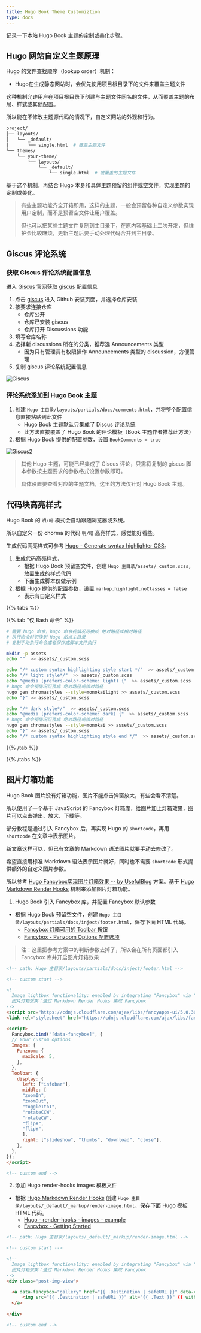 ```yaml
---
title: Hugo Book Theme Customiztion
type: docs
---
```


记录一下本站 Hugo Book 主题的定制或美化步骤。

## Hugo 网站自定义主题原理

Hugo 的文件查找顺序（lookup order）机制：
- Hugo在生成静态网站时，会优先使用项目根目录下的文件来覆盖主题文件

这种机制允许用户在项目根目录下创建与主题文件同名的文件，从而覆盖主题的布局、样式或其他配置。

所以能在不修改主题源代码的情况下，自定义网站的外观和行为。

```bash
project/
├── layouts/
│   └── _default/
│       └── single.html  # 覆盖主题文件
└── themes/
    └── your-theme/
        └── layouts/
            └── _default/
                └── single.html  # 被覆盖的主题文件

```

基于这个机制，再结合 Hugo 本身和具体主题预留的组件或空文件，实现主题的定制或美化。

> 有些主题功能齐全开箱即用，这样的主题，一般会预留各种自定义参数实现用户定制，而不是预留空文件让用户覆盖。
>
> 但也可以把某些主题文件复制到主目录下，在原内容基础上二次开发，但维护会比较麻烦，更新主题后要手动处理代码合并到主目录。

## Giscus 评论系统

### 获取 Giscus 评论系统配置信息

进入 [Giscus 官网获取 giscus 配置信息](https://giscus.app/zh-CN)

1. 点击 [giscus](https://github.com/apps/giscus) 进入 Github 安装页面，并选择仓库安装
2. 按要求连接仓库
    - 仓库公开
    - 仓库已安装 giscus
    - 仓库打开 Discussions 功能
3. 填写仓库名称
4. 选择新 discussions 所在的分类，推荐选 Announcements 类型
    - 因为只有管理员有权限操作 Announcements 类型的 discussion，方便管理
5. 复制 giscus 评论系统配置信息

![Giscus](giscus.png "Giscus")

### 评论系统添加到 Hugo Book 主题

1. 创建 `Hugo 主目录/layouts/partials/docs/comments.html`，并将整个配置信息直接粘贴到此文件
    - Hugo Book 主题默认只集成了 Discus 评论系统
    - 此方法直接覆盖了 Hugo Book 的评论模板（Book 主题作者推荐此方法）
2. 根据 Hugo Book 提供的配置参数，设置 `BookComments = true`

![Giscus2](giscus2.png "Giscus2")

> 其他 Hugo 主题，可能已经集成了 Giscus 评论，只需将复制的 giscus 脚本参数按主题要求的参数格式设置参数即可。
>
> 具体设置要查看对应的主题文档，这里的方法仅针对 Hugo Book 主题。

## 代码块高亮样式

Hugo Book 的 `明/暗` 模式会自动跟随浏览器或系统。

所以自定义一份 chorma 的代码 `明/暗` 高亮样式，感觉能好看些。

生成代码高亮样式可参考 [Hugo - Generate syntax highlighter CSS](https://gohugo.io/content-management/syntax-highlighting/#generate-syntax-highlighter-css)。

1. 生成代码高亮样式，
    - 根据 Hugo Book 预留空文件，创建 `Hugo 主目录/assets/_custom.scss`，放置生成的样式代码
    - 下面生成脚本仅做示例
2. 根据 Hugo 提供的配置参数，设置 `markup.highlight.noClasses = false`
    - 表示有自定义样式

{{% tabs %}}

{{% tab "仅 Bash 命令" %}}

```bash
# 需要 hugo 命令，hugo 命令视情况可换成 绝对路径或相对路径
# 执行命令时切换到 Hugo 站点主目录
# 复制手动执行命令或者保存成脚本文件执行

mkdir -p assets
echo ""  >> assets/_custom.scss

echo "/* custom syntax highlighting style start */"  >> assets/_custom.scss
echo "/* light style*/"  >> assets/_custom.scss
echo "@media (prefers-color-scheme: light) {"  >> assets/_custom.scss
# hugo 命令视情况可换成 绝对路径或相对路径
hugo gen chromastyles --style=monokailight >> assets/_custom.scss
echo "}" >> assets/_custom.scss

echo "/* dark style*/"  >> assets/_custom.scss
echo "@media (prefers-color-scheme: dark) {"  >> assets/_custom.scss
# hugo 命令视情况可换成 绝对路径或相对路径
hugo gen chromastyles --style=monokai >> assets/_custom.scss
echo "}" >> assets/_custom.scss
echo "/* custom syntax highlighting style end */"  >> assets/_custom.scss
```

{{% /tab %}}

{{% /tabs %}}

## 图片灯箱功能

Hugo Book 图片没有灯箱功能，图片不能点击弹窗放大，有些会看不清楚。

所以使用了一个基于 JavaScript 的 Fancybox 灯箱库，给图片加上灯箱效果，图片可以点击弹出、放大、下载等。

部分教程是通过引入 Fancybox 后，再实现 Hugo 的 `shortcode`，再用 `shortcode` 在文章中表示图片。

新文章这样可以，但已有文章的 Markdown 语法图片就要手动去修改了。

希望直接用标准 Markdown 语法表示图片就好，同时也不需要 `shortcode` 形式提供额外的自定义图片参数。

所以参考 [Hugo Fancybox实现图片灯箱效果 -- by UsefulBlog](https://blog.tcp.im/post/jianzhan/hugo-fancybox/) 方案。基于 [Hugo Markdown Render Hooks](https://gohugo.io/getting-started/configuration-markup/#markdown-render-hooks) 机制来添加图片灯箱功能。

1. Hugo Book 引入 Fancybox 库，并配置 Fancybox 默认参数
- 根据 Hugo Book 预留空文件，创建 `Hugo 主目录/layouts/partials/docs/inject/footer.html`，保存下面 HTML 代码。
    - [Fancybox 灯箱可用的 Toolbar 按钮](https://fancyapps.com/fancybox/plugins/toolbar/#examples)
    - [Fancybox - Panzoom Options 配置选项](https://fancyapps.com/panzoom/api/options/)

> 注：这里把参考方案中的判断参数去掉了，所以会在所有页面都引入 Fancybox 库并开启图片灯箱效果

```html
<!-- path: Hugo 主目录/layouts/partials/docs/inject/footer.html -->

<!-- custom start -->

<!-- 
  Image lightbox functionality: enabled by integrating "Fancybox" via "Markdown Render Hooks"
  图片灯箱效果：通过 Markdown Render Hooks 集成 Fancybox
-->
<script src="https://cdnjs.cloudflare.com/ajax/libs/fancyapps-ui/5.0.36/fancybox/fancybox.umd.min.js" integrity="sha512-VNk0UJk87TUyZyWXUFuTk6rUADFyTsVpVGaaFQQIgbEXAMAdGpYaFWmguyQzEQ2cAjCEJxR2C++nSm0r2kOsyA==" crossorigin="anonymous" referrerpolicy="no-referrer"></script>
<link rel="stylesheet" href="https://cdnjs.cloudflare.com/ajax/libs/fancyapps-ui/5.0.36/fancybox/fancybox.min.css" integrity="sha512-s4DOVHc73MjMnsueMjvJSnYucSU3E7WF0UVGRQFd/QDzeAx0D0BNuAX9fbZSLkrYW7V2Ly0/BKHSER04bCJgtQ==" crossorigin="anonymous" referrerpolicy="no-referrer" />

<script>
  Fancybox.bind("[data-fancybox]", {
  // Your custom options
  Images: {
    Panzoom: {
      maxScale: 5,
    },
  },
  Toolbar: {
    display: {
      left: ["infobar"],
      middle: [
      "zoomIn",
      "zoomOut",
      "toggle1to1",
      "rotateCCW",
      "rotateCW",
      "flipX",
      "flipY",
      ],
      right: ["slideshow", "thumbs", "download", "close"],
    },
  },
});
</script>

<!-- custom end -->
```
2. 添加 Hugo render-hooks images 模板文件
- 根据 [Hugo Markdown Render Hooks](https://gohugo.io/getting-started/configuration-markup/#markdown-render-hooks) 创建 `Hugo 主目录/layouts/_default/_markup/render-image.html`，保存下面 Hugo 模板 HTML 代码。
    - [Hugo - render-hooks - images - example](https://gohugo.io/render-hooks/images/#examples)
    - [Fancybox - Getting Started](https://fancyapps.com/fancybox/getting-started/)

```html
<!-- path: Hugo 主目录/layouts/_default/_markup/render-image.html -->

<!-- custom start -->

<!-- 
  Image lightbox functionality: enabled by integrating "Fancybox" via "Markdown Render Hooks"
  图片灯箱效果：通过 Markdown Render Hooks 集成 Fancybox
-->
<div class="post-img-view">

  <a data-fancybox="gallery" href="{{ .Destination | safeURL }}" data-caption="{{ .Text }}" >
      <img src="{{ .Destination | safeURL }}" alt="{{ .Text }}" {{ with .Title}} title="{{ . }}"{{ end }} />
  </a>
  
</div>

<!-- custom end -->
```
